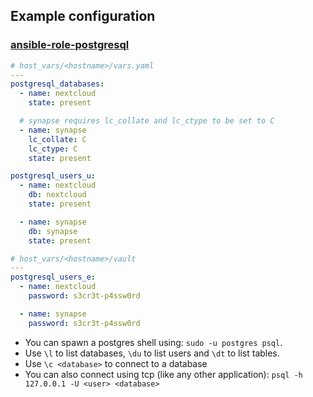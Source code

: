 ## Example configuration

### [ansible-role-postgresql](https://github.com/geerlingguy/ansible-role-postgresql)
```yaml
# host_vars/<hostname>/vars.yaml
---
postgresql_databases:
  - name: nextcloud
    state: present

  # synapse requires lc_collate and lc_ctype to be set to C
  - name: synapse
    lc_collate: C
    lc_ctype: C
    state: present

postgresql_users_u:
  - name: nextcloud
    db: nextcloud
    state: present

  - name: synapse
    db: synapse
    state: present
```

```yaml
# host_vars/<hostname>/vault
---
postgresql_users_e:
  - name: nextcloud
    password: s3cr3t-p4ssw0rd

  - name: synapse
    password: s3cr3t-p4ssw0rd
```

- You can spawn a postgres shell using: `sudo -u postgres psql`.
- Use `\l` to list databases, `\du` to list users and `\dt` to list tables.
- Use `\c <database>` to connect to a database
- You can also connect using tcp (like any other application): 
  `psql -h 127.0.0.1 -U <user> <database>`

